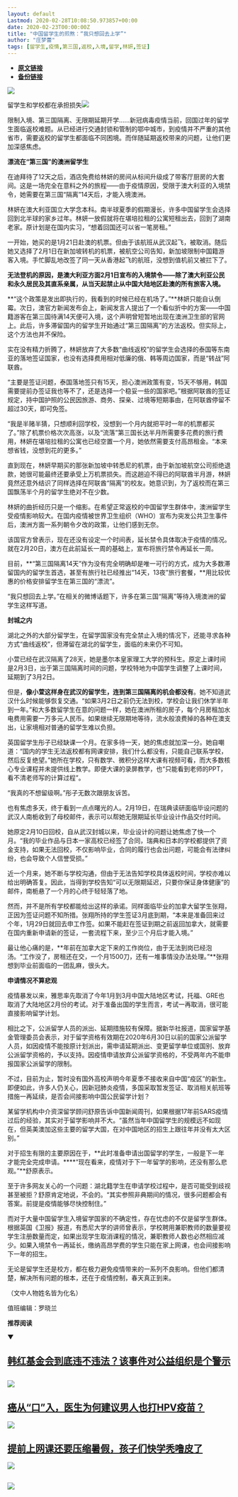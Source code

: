 ```yaml
---
layout: default
Lastmod: 2020-02-28T10:08:50.973857+00:00
date: 2020-02-23T00:00:00Z
title: "中国留学生的煎熬：“我只想回去上学”"
author: "庄梦蕾"
tags: [留学生,疫情,第三国,返校,入境,留学,林妍,签证]
---
```


* [**原文链接**](http://mp.weixin.qq.com/s?__biz=MjM5MDU1Mzg3Mw==&amp;mid=2651250847&amp;idx=1&amp;sn=bf4c08066126f79601db310a232bf62b&amp;chksm=bdb142e18ac6cbf7cfd68342a90cb0f238a5aa939139db07098cc3577717d63674330b643700#rd)
* [**备份链接**](http://archive.is/x2rSc)


  

![](/images/post/f41406ec9ad46136ba4493dadf70b2d1.jpg)

留学生和学校都在承担损失![](/images/post/5068c0a7c0924f3c134f3186e9e4ae73.jpg)  

限制入境、第三国隔离、无限期延期开学……新冠病毒疫情当前，回国过年的留学生面临返校难题。从已经进行交通封锁和管制的鄂中城市，到疫情并不严重的其他省市，需要返校的留学生都面临不同困境。而伴随延期返校带来的问题，让他们更加深感焦虑。  

******漂流在“第三国”的澳洲留学生******

在迪拜待了12天之后，酒店免费给林妍的房间从标间升级成了带客厅厨房的大套间。这是一场完全在意料之外的旅程——由于疫情原因，受限于澳大利亚的入境禁令，她需要在第三国“隔离”14天后，才能入境澳洲。

林妍在澳大利亚国立大学念本科。南半球夏季的假期漫长，许多中国留学生会选择回到北半球的家乡过年。林妍一放假就将在堪培拉租的公寓短租出去，回到了湖南老家。原计划是在国内实习，“想着回国还可以省一笔房租。”

一开始，她买的是1月21日赴澳的机票。但由于该航班从武汉起飞，被取消。随后她又选择了2月1日在新加坡转机的机票，被航空公司告知，新加坡限制中国籍游客入境。手忙脚乱地改签了同一天从香港起飞的航班，没想到值机前又被拦下了。

**无法登机的原因，是澳大利亚方面2月1日宣布的入境禁令——除了澳大利亚公民和永久居民及其直系亲属，从当天起禁止从中国大陆地区赴澳的所有旅客入境。**

**“这个政策是发出即执行的，我看到的时候已经在机场了。”**林妍只能自认倒霉。次日，澳官方新闻发布会上，新闻发言人提出了一个看似折中的方案——中国籍游客在第三国待满14天便可入境，这个声明曾短暂地出现在澳洲卫生部的官网上。此后，许多滞留国内的留学生开始通过“第三国隔离”的方法返校。但实际上，这个方法也并不保险。

实在没有精力折腾了，林妍放弃了大多数“曲线返校”的留学生会选择的泰国等东南亚的落地签证国家，也没有选择费用相对低廉的俄、韩等周边国家，而是“转战”阿联酋。

“主要是签证问题，泰国落地签只有15天，担心澳洲政策有变，15天不够用，韩国需要提前办签证我也等不了，还是选择一个稳妥一些的国家吧。”根据阿联酋的签证规定，持中国护照的公民因旅游、商务、探亲、过境等短期事由，在阿联酋停留不超过30天，即可免签。

“我是半赌半猜，只想顺利回学校，没想到一个月内就把平时一年的机票都买了。”除了机票价格次次高涨，以及“流落”第三国长达半月所需要多花费的旅行费用，林妍在堪培拉租的公寓也已经空置一个月，她依然需要支付高昂租金。“本来想省钱，没想到花的更多。”

直到现在，林妍早期买的那张新加坡中转悉尼的机票，由于新加坡航空公司拒绝退款，她很可能最终还要承受上万机票损失。而这趟迫不得已的阿联酋半月游，林妍竟然还意外结识了同样选择在阿联酋“隔离”的校友。她意识到，为了返校而在第三国飘荡半个月的留学生绝对不在少数。

林妍的曲折经历只是一个缩影。在希望正常返校的中国留学生群体中，澳洲留学生受疫情影响较大。在国内疫情被世界卫生组织（WHO）宣布为突发公共卫生事件后，澳洲方面一系列朝令夕改的政策，让他们感到无奈。

该国官方曾表示，现在还没有设定一个时间表，延长禁令具体取决于疫情的情况。就在2月20日，澳方在此前延长一周的基础上，宣布将旅行禁令再延长一周。

目前，**“第三国隔离14天”作为没有完全明确却是唯一可行的方式，成为大多数滞留国内的留学生首选，甚至有旅行社已经推出“14天，13夜”旅行套餐，**用比较优惠的价格安排留学生在第三国的“漂流”。

“我只想回去上学。”在相关的微博话题下，许多在第三国“隔离”等待入境澳洲的留学生这样写道。

******封城之内******

湖北之外的大部分留学生，在留学国家没有完全禁止入境的情况下，还能寻求各种方式“曲线返校”，但滞留在湖北的留学生，面临的未来仍不可知。

小萱已经在武汉隔离了28天，她是墨尔本皇家理工大学的预科生。原定上课时间是2月3日，出于第三国隔离时间的问题，学校特地为中国学生调整了上课时间，延期到了3月2日。

但是，**像小萱这样身在武汉的留学生，连到第三国隔离的机会都没有**。她不知道武汉什么时候能够恢复交通。“如果3月2日之前仍无法到校，学校会让我们休学半年到一年。”和大多数留学生在意的问题一样，她在澳洲所租的房子，每个月房租加水电费用需要一万多元人民币。如果继续无限期地等待，流水般浪费掉的各种在澳支出，让家境相对普通的留学生难以负担。

英国留学生彤子已经缺课一个月。在家多待一天，她的焦虑就加深一分。她自嘲道：“国内的学生无法返校都有网课安排，我们什么都没有，只能自己联系学校，然后反复绝望。”她所在学校，只有数学、微积分这样大课有视频可看，而大多数核心专业课程并未提供线上教学。即便大课的录屏教学，也“只能看到老师的PPT，看不清老师写的计算过程”。

“我真的不想留级啊。”彤子无数次跟朋友诉苦。

也有焦虑多天，终于看到一点点曙光的人。2月19日，在瑞典读研面临毕设问题的武汉人南栀收到了母校邮件，表示可以帮她无限期延长毕业设计作品交付时间。

她原定2月10日回校，自从武汉封城以来，毕业设计的问题让她焦虑了快一个月。“我的毕业作品与日本一家高校已经签了合同，瑞典和日本的学校都提供了资金支持，如果无法回校，不仅影响毕业，合同的履行也会出问题，可能会有法律纠纷，也会导致个人信誉受损。”

近一个月来，她不断与学校沟通，但由于无法告知学校具体返校时间，学校亦难以给出明确答复。因此，当得到学校告知“可以无限期延迟，只要你保证身体健康”的邮件，南栀悬了一个月的心终于轻轻落了地。

然而，并不是所有学校都能给出这样的承诺。同样面临毕业的加拿大留学生张翔，正因为签证问题不知所措。张翔所持的学生签证3月底到期，“本来是准备回来过个年，1月29日就回去申工作签。如果不能赶在签证到期之前返回加拿大，就需要在国内重新申请新的签证，一套流程下来，至少三个月后才能入境。”

最让他心痛的是，**年前在加拿大定下来的工作岗位，由于无法到岗已经泡汤。“工作没了，房租还在交，一个月1500刀，还有一堆事情没办法处理。”**张翔想到毕业前面临的一团乱麻，很头大。

******申请情况不算悲观******

疫情暴发以来，雅思率先取消了今年1月到3月中国大陆地区考试，托福、GRE也取消了大陆地区2月份的考试。对于准备出国的学生而言，考试一再取消，很可能直接影响留学计划。

相比之下，公派留学人员的派出、延期措施较有保障。据新华社报道，国家留学基金管理委员会表示，对于留学资格有效期在2020年6月30日以前的国家公派留学人员，如因疫情不能按原计划派出，需申请延期派出、变更留学单位或国别、放弃公派留学资格的，予以支持。因疫情申请放弃公派留学资格的，不受两年内不能申报国家公派留学的限制。

不过，目前为止，暂时没有国外高校声明今年夏季不接收来自中国“疫区”的新生。即便如此，许多人仍关心，因新冠肺炎疫情，多国采取暂发签证、取消相关航班等措施一再延续，是否会间接影响中国公民留学计划？

某留学机构中介资深留学顾问舒原告诉中国新闻周刊，如果根据17年前SARS疫情过后的经验，其实对于留学影响并不大。“虽然当年中国留学生的规模远不如现在，但英美澳加这些主要的留学大国，在对中国地区的招生上跟往年并没有太大区别。”

对于招生有限的主要原因在于，**此时准备申请出国留学的学生，一般是下一年才能完全完成申请。****“现在看来，疫情对于下一年留学的影响，还没有那么悲观。”**舒原表示。

至于许多网友关心的一个问题：湖北籍学生在申请学校过程中，是否可能受到歧视甚至被拒？舒原肯定地说，不会的。“其实参照非典期间的情况，很多问题都会有答案。前提是疫情能够尽快控制住。”

而对于大量中国留学生入境留学国家的不确定性，存在忧虑的不仅是留学生群体。根据英国《卫报》报道，有悉尼大学的讲师曾表示，学校聘用兼职教师的数量要视学生注册数量而定，如果出现学生取消课程的情况，兼职教师人数也必然相应减少。如果入境禁令一再延长，缴纳高昂学费的学生只能在家上网课，也会间接影响下一年的招生。

无论是留学生还是校方，都在极力避免疫情带来的一系列不良影响。但他们都清楚，解决所有问题的根本，还在于疫情控制，春天真正到来。

（文中人物姓名皆为化名）

值班编辑：罗晓兰

**推荐阅读**

▼

[**韩红基金会到底违不违法？**](http://mp.weixin.qq.com/s?__biz=MjM5MDU1Mzg3Mw==&mid=2651250809&idx=1&sn=29e1cceb4e80b07c03aef280b85f6475&chksm=bdb142078ac6cb114b40731e7b2a272343fd9a1a3252751d01901921c2632fb28bff92cbb0b3&scene=21#wechat_redirect)[**该事件对公益组织是个警示**](http://mp.weixin.qq.com/s?__biz=MjM5MDU1Mzg3Mw==&mid=2651250809&idx=1&sn=29e1cceb4e80b07c03aef280b85f6475&chksm=bdb142078ac6cb114b40731e7b2a272343fd9a1a3252751d01901921c2632fb28bff92cbb0b3&scene=21#wechat_redirect)
----------------------------------------------------------------------------------------------------------------------------------------------------------------------------------------------------------------------------------------------------------------------------------------------------------------------------------------------------------------------------------------------------------------------------------------------------------------------------------

[![](/images/post/f0056572359a22bf0e76a8eab50106d3.jpg)](http://mp.weixin.qq.com/s?__biz=MjM5MDU1Mzg3Mw==&mid=2651250809&idx=1&sn=29e1cceb4e80b07c03aef280b85f6475&chksm=bdb142078ac6cb114b40731e7b2a272343fd9a1a3252751d01901921c2632fb28bff92cbb0b3&scene=21#wechat_redirect)
------------------------------------------------------------------------------------------------------------------------------------------------------------------------------------------------------------------------------------------------------------------------------------------------------------------------------------------------------------------------

[**癌从“口”入，医生为何建议男人也打HPV疫苗？**](http://mp.weixin.qq.com/s?__biz=MjM5MDU1Mzg3Mw==&mid=2651250641&idx=1&sn=b2648220f94fc881e51fa63a97dcdaa5&chksm=bdb17daf8ac6f4b983425f2dd254e0e1df78af5b85921cf25ffde44776950939bc1b3d92b865&scene=21#wechat_redirect)
----------------------------------------------------------------------------------------------------------------------------------------------------------------------------------------------------------------------------------------------------

[![](/images/post/eb0fc075e84aa1df93f3154c1cd99859.jpg)](http://mp.weixin.qq.com/s?__biz=MjM5MDU1Mzg3Mw==&mid=2651250641&idx=1&sn=b2648220f94fc881e51fa63a97dcdaa5&chksm=bdb17daf8ac6f4b983425f2dd254e0e1df78af5b85921cf25ffde44776950939bc1b3d92b865&scene=21#wechat_redirect)

[**提前上网课还要压缩暑假，孩子们快学秃噜皮了**](http://mp.weixin.qq.com/s?__biz=MjM5MDU1Mzg3Mw==&mid=2651250695&idx=1&sn=01f07098e4c201b457272b815537e48d&chksm=bdb142798ac6cb6fdeafde7b198ed95491fb55d1975ec4c381aae7d15427ed9fb5b61b5e15c8&scene=21#wechat_redirect)
--------------------------------------------------------------------------------------------------------------------------------------------------------------------------------------------------------------------------------------------------

[![](/images/post/b4e308ff951836599ddeb80396347163.jpg)](http://mp.weixin.qq.com/s?__biz=MjM5MDU1Mzg3Mw==&mid=2651250695&idx=1&sn=01f07098e4c201b457272b815537e48d&chksm=bdb142798ac6cb6fdeafde7b198ed95491fb55d1975ec4c381aae7d15427ed9fb5b61b5e15c8&scene=21#wechat_redirect)

![](/images/post/e7d75581cc05b5b4850558294bf97f5f.jpg)
--------------------------------------------------------------------------------------------------------------------------------------------------------

